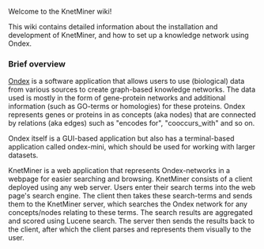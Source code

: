 Welcome to the KnetMiner wiki!

This wiki contains detailed information about the installation and development of KnetMiner, and how to set up a knowledge network using Ondex.

### Brief overview

[Ondex](http://www.ondex.org/index.shtml) is a software application that allows users to use (biological) data from various sources to create graph-based knowledge networks. The data used is mostly in the form of gene-protein networks and additional information (such as GO-terms or homologies) for these proteins. Ondex represents genes or proteins in as concepts (aka nodes) that are connected by relations (aka edges) such as "encodes for", "cooccurs_with" and so on.

Ondex itself is a GUI-based application but also has a terminal-based application called ondex-mini, which should be used for working with larger datasets.

KnetMiner is a web application that represents Ondex-networks in a webpage for easier searching and browsing. KnetMiner consists of a client deployed using any web server. Users enter their search terms into the web page's search engine. The client then takes these search-terms and sends them to the KnetMiner server, which searches the Ondex network for any concepts/nodes relating to these terms. The search results are aggregated and scored using Lucene search. The server then sends the results back to the client, after which the client parses and represents them visually to the user. 